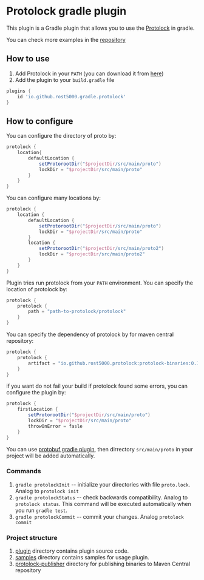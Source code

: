 # Protolock gradle plugin


This plugin is a Gradle plugin that allows you to use the [Protolock](https://github.com/nilslice/protolock) in gradle.

You can check more examples in the [repository](./samples)

## How to use
1. Add Protolock in your `PATH` (you can download it from [here](https://github.com/nilslice/protolock/releases))
2. Add the plugin to your `build.gradle` file
```groovy
plugins {
    id 'io.github.rost5000.gradle.protolock' 
}
```
## How to configure

You can configure the directory of proto by:

```groovy
protolock {
    location{
        defaultLocation {
            setProtorootDir("$projectDir/src/main/proto")
            lockDir = "$projectDir/src/main/proto"
        }
    }
}
```

You can configure many locations by:

```groovy   
protolock {
    location {
        defaultLocation {
            setProtorootDir("$projectDir/src/main/proto")
            lockDir = "$projectDir/src/main/proto"
        }
        location {
            setProtorootDir("$projectDir/src/main/proto2")
            lockDir = "$projectDir/src/main/proto2"
        }
    }
}
```

Plugin tries run protolock from your `PATH` environment. 
You can specify the location of protolock by:

```groovy
protolock {
    protolock {
        path = "path-to-protolock/protolock"
    }
}
```

You can specify the dependency of protolock by for maven central repository:

```groovy
protolock {
    protolock {
        artifact = "io.github.rost5000.protolock:protolock-binaries:0.17.0"
    }
}
```

if you want do not fail your build if protolock found some errors, you can configure the plugin by:

```groovy
protolock {
    firstLocation {
        setProtorootDir("$projectDir/src/main/proto")
        lockDir = "$projectDir/src/main/proto"
        throwOnError = fasle
    }
}
``` 

You can use [protobuf gradle plugin](https://github.com/google/protobuf-gradle-plugin), then dirrectory `src/main/proto` 
in your project will be added automatically.

### Commands

1. `gradle protolockInit` -- initialize your directories with file `proto.lock`. Analog to `protolock init`
2. `gradle protolockStatus` -- check backwards compatibility. Analog to `protolock status`. This command will be executed automatically when you run `gradle test`.
3. `gradle protolockCommit` -- commit your changes. Analog `protolock commit`

### Project structure

1. [plugin](./plugin) directory contains plugin source code.
2. [samples](./samples) directory contains samples for usage plugin.
3. [protolock-publisher](./protolock-publisher) directory for publishing binaries to Maven Central repository